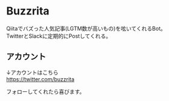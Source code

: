 # Buzzrita
Qiitaでバズった人気記事(LGTM数が高いもの)を呟いてくれるBot。  
TwitterとSlackに定期的にPostしてくれる。

## アカウント
↓アカウントはこちら  
https://twitter.com/buzzrita

フォローしてくれたら喜びます。